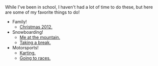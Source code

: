 While I've been in school, I haven't had a lot of time to do these, but here are some of my favorite things to do!

* Family!
  * [Christmas 2012.](https://lh3.googleusercontent.com/jx3zzLxBiaqRurYOLGM2bpEX7xmGvms_71vXe22RQbEcPxtg_fEWtNULkKrrSPwB5DP2W-Z3iOHi9irT8cRYLhYydvVftKUX-AOZpknxtSzjiFoX50Hz-WSSOe0_rXKt2WLo25tKRLkXsbs1GSETirwE4kkD3ejRWZTVGTcJ-U1OASKXcuxrUH8_dh-Kdb9hxfoagfteatYRyzVA_Sg-iiDsMLJLl8zgrOYNMyzq-wwJgfSUNtU6jF6H_WuBaHLiyv3O-37_1oMS7v5OGRRsZYwwIsi5q6lu3nrJEUPOY0yh902nqh4a1jH4b1bT0FpJLf_omLopkFikW_VeXNFvPsKoSEiNE0Zd757FPLBcb1GuXyQXyFJ4xH07cnlblzpeF5iIKZE6xRxIUU7IzzgM8WHVSYnzT1FZ-1mRv1PQpV62Etp6EVK2UuJ53msqDBXhZgEeh0TnZMwqQimKFNcCO1vgSQAg_SXnQT4DccZQjqSMX4wgU-8Jl-rz7-pj3jL_he_Dc9VmlGvbZYyiPF7wjcqhJrd_8OD1q-B4PDHo1UVm385yQP5vPya6GRNpHRG_c-axkLRhqWCx2a6XHOmXPBiFRBUKMbnKkFZY-Gxs963YHiT_YxQD9Ed7YcCW71KD-KdybqqDemH1T-camUW83FPIy96g48c1rkYPxRfnp1Ii-TtmcKaz8az5RzV2Ljcx_qVAUXquYG31GJNAE5Ad37aoOJAZzIA2DnEVG-C2SWQmIsuHQrnYqqsH=w1350-h901-no)
* Snowboarding!
  * [Me at the mountain.](https://lh3.googleusercontent.com/I46nX7jHqVbVylKNCgdq5sFvBIWZUppgtF7Kw66kZvdrF-qiHOQvvr2CeBJk7y_ikoi1mcVJYPo_Sv2EDda28ijbsh1I_dzZxY44bcN128wS9kS7LY7ZQJwmT8x6Vm-bKTuFUEI1k7l0nbL9DQKrKql8hytwUWhK_rzstVp0czwbbk_Ex5jJRAYT6-P5-SZBisZ1FErJHtlSqjzUNJRQ0FkHbEpt_N_XLxl33FdBerma7MMbyUVQqohQejhUwyVe108WvpsEiugE_9XTNf4Eak3hhgA-mr8yDDjBr2ZObcD4Dxg8mdeufmOjsMyx0Ab0GmXOcMypt5qUx2IQi4337Ff-hK0-21RlGxbFGEcuO6Gq-Wxv3IswsEDUwCVJoS5WFDjxqhLafp5K7gCiQhKL6L1egG_o3gZWBuLgpEoWySVxalnFlp88F_mZHgs2YdMohWwzViparTHke-7xofB3aufyvLX0hS2vAu4ytZOVyZGFQCatB2MVtg_e1qfetVHb9Qw0ZwuTmRFUSa7Q80rVy5iEpPIydPluDN50M2fNGN6LJDCSqmfWeUx8EQCTeZRtABtCSEFYUhuZ7y2y6UZ2MstCDSFECeM2uZ3KiOcrOfdpBSabB1ReJr_ihPJWzGLbvvXxg6hYiU9jg7QOA6ZLEY53OIHcGPA3czGXYHXL96eooeZFlvzfOa37otjS9O4=w673-h900-no)
  * [Taking a break.](https://lh3.googleusercontent.com/p7CJNN3NtdqjR9iT4WPkYjRoV_YHCixsUu-4k6sWr8urKyr2u4pZGEGX8WqqbEAxI_woDVgCfHUDAIZv46lk_9_ScSVIVtGQxOqFk1DYbhc3AcgiaMj0AFLV3UrWlTwUV6_cEfCwhJppaoUaC2lQBWze8JSzcNQwiaoZwaw9jw9Zl5qdDITqZ9uXGI43RojLSgb9royHywsRXNG0ksR4K6l7W9pvKgL7qC93m9n5a4puKPd8eABKAioPphoRZLldcteM1wvngo9JM6cLv_4Po0J6478fGCJY4JGpdrXng99w92xWtSQAlVlPhq3kBQ5vJp2Kj5f-PRNb14o1K_agTZmUuu_zQoLhNzxWyiTgbDwmbMcPDMSBy0uijZSFBZhf8p8TmTpBaCjul_eH6LsKlFZ3Zm04DWv5NPAlEOKBjCJ503NlvdLO_BbNdi-6cuzkVavdyzNlhT5LCeF3Wuv5HzTNr8wIWxTMNc1U1F5aOP8jxIkWNItgJ8NYngEP9TRkboIjHuTAmRHICxRTAthItTJxpsRihUv27CaGIQ9wll2KLlEESuH2s-iy85_kfrrpseeTVYVYypWSCtSEnVePsPwylNvE3zwyg8Ud1RLhZcfyPLVurEX29SN0by9ywxSYjbwpl-sZQMZ-lra_m2Aymx1hpKNffes97Gh3PSaC7ztLo5KTLsy0PcRQlp-kNbXoUjfixqzUhk0fIe-TyfEtk9lozIkZUNhwuI1RJjgE7SwGnMsW1AUEd1Yl=w712-h950-no)
* Motorsports!
  * [Karting.](https://lh3.googleusercontent.com/BSWlNuDp7Nbv6dzlk5ZVcqIu21g8ihUJOD25YGw0Em0DQ3rb32e8UiDuOFfXWSjCvG6TNVTrQNclkya5LLalwAN1_itu_btXgW2Ztn-Vk-07ASEhkLDNOVdEGNPw4IrNI6fjlMsWVcmuiVctWpEVQqIf_ON-1IL9DadckpNK8RpbDNsVfAUWsitj5c1UH6yqAvTalFxrR6q1SvtDhxLO1nR8mezhg33yLL80pB9RuG5ojAZfQ5dWZY0f26iUO2D6kX3zCyQU_ERQZQIH-gVKgYz_wBjnLr-UTA0OdzzX-s8Vi9x3JHadhMHhJdKYQkuONI4ZmPpssOTEu42IdRoRCtXJ3nZmGXC6vm1ygGS5-YGFAm2wyDZCCCmDq4WE4KBKiCuEINqq0V2A_rH9rFJjXVEtVHd8utEXzzNV8F0FxlKO2moRFgvV9ozLxC9CZJd8Pr_-wnbWwWY_o57TWe2zHLKwE8RjDj8axYIz-n5VniTifJNoFTyjo7qO-hDLDMCIz_mM-L-SuI7_k5QTKTISvXtG956oIPp0ZMuRRJgAG_NaGyPvc5ZdrfA-0Ll619i9e6AOhCgoVzIYA-D4r-8vdctkqpGJRy8DeDZeHuEOND0VhHEvPqrktS3_79GAXXJgFaVFmas25LIHMjlO9Y25z740yk6qod0aEAessoNv2saXR1wAOYTfHPDgYi5BqMM=w1266-h949-no)
  * [Going to races.](https://lh3.googleusercontent.com/8r5MECNON_9F0O7wlEm2HYw8gwy63GNMpyoG-ugKkIRmMnSnPQGVmtCY9GlnQu-2l5HyJHMWwIomLt2psdIkvTYz6xjri9UKoZI_Y6Ly5Ykkpmqo3arGgKIXstp74GpTTKztznJ6_dCxkeOCf6m0CE-7mOGP1pvXFxJdv7xiwRGPMFkPDX-dJH4hR7aEf1bgTsa7bqNDNWtSgJwkmlas6ldeB_3Qg2Jp-8GTFjaklVBaEfKKzVsjA0qNYzM7BsfrBchBkRNCY135vBS8KO2zZ1xRw-O4XOP2OPlzmeqSQhE0r0gmm0H5chkPgSpH_dHCNnpr0PmuBYSj386rliqtlwZr_74xnE-SkcO1e6lOmoVpwedthgvNNrP7yZXo6qMDmaXzhF00yMIo-PMBk4Qtj9Gv0YO9XokeKnqfrfQOytS3UBbHBF5yZeYenEraqwaNNyOncC8AOcwpAacW9mUDIIEgMms0YHlUgFfTxgcrcCuPBpx8zxpxtm3bTBMdfUnNSAmvYw1fj7JHBtO977yNgGUCYzYjV8wg_5croxDRjk_Kyel2o82s9qxKSjDuThlUv2q6kpSG3uP5zoAjEwId0kV9wNzy6vtEqf-F1nZ-_mQAcLzVcwcYeoUaXnSXwJndS4o3ARELBXtkzUVgdLaQB2a2ENIf4fIWOrb07rjxgnNLebuibXpnVRM2b_5ogxsNmC9j5oF00qvp_yO_5eQp7BFJ2DFVEQ3z0nkRLUYOCaMTjN3w329bi_82=w1266-h949-no)